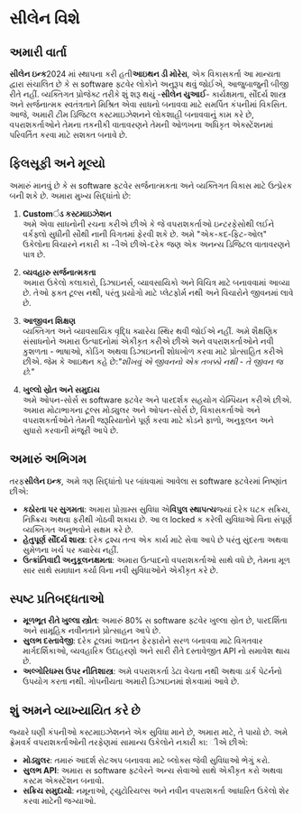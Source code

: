 # સીલેન વિશે

## અમારી વાર્તા

**સીલેન ઇન્ક**2024 માં સ્થાપના કરી હતી**આઇથન ડી મોરેરા**, એક વિકાસકર્તા આ માન્યતા દ્વારા
સંચાલિત છે કે સ software ફ્ટવેર લોકોને અનુરૂપ થવું જોઈએ, આજુબાજુની બીજી રીતે નહીં. વ્યક્તિગત
પ્રોજેક્ટ તરીકે શું શરૂ થયું -**સીલેન યુઆઈ**- કાર્યક્ષમતા, સૌંદર્ય શાસ્ત્ર અને સર્જનાત્મક સ્વતંત્રતાને
મિશ્રિત એવા સાધનો બનાવવા માટે સમર્પિત કંપનીમાં વિકસિત. આજે, અમારી ટીમ ડિજિટલ
કસ્ટમાઇઝેશનને લોકશાહી બનાવવાનું કામ કરે છે, વપરાશકર્તાઓને તેમના તકનીકી વાતાવરણને તેમની ઓળખના
અધિકૃત એક્સ્ટેંશનમાં પરિવર્તિત કરવા માટે સશક્ત બનાવે છે.

## ફિલસૂફી અને મૂલ્યો

અમારું માનવું છે કે સ software ફ્ટવેર સર્જનાત્મકતા અને વ્યક્તિગત વિકાસ માટે ઉત્પ્રેરક બની શકે છે.
અમારા મુખ્ય સિદ્ધાંતો છે:

1. **Customંડ કસ્ટમાઇઝેશન**\
   અમે એવા સાધનોની રચના કરીએ છીએ કે જે વપરાશકર્તાઓ ઇન્ટરફેસોથી લઈને વર્કફ્લો સુધીની સૌથી
   નાની વિગતમાં ફેરવી શકે છે. અમે "એક-કદ-ફિટ-ઓલ" ​​ઉકેલોના વિચારને નકારી કા --ીએ છીએ-દરેક
   જણ એક અનન્ય ડિજિટલ વાતાવરણને પાત્ર છે.

2. **વ્યવહારુ સર્જનાત્મકતા**\
   અમારા ઉકેલો કલાકારો, ડિઝાઇનર્સ, વ્યાવસાયિકો અને વિચિત્ર માટે બનાવવામાં આવ્યા છે. તેઓ
   ફક્ત ટૂલ્સ નથી, પરંતુ પ્રયોગો માટે પ્લેટફોર્મ નથી અને વિચારોને જીવનમાં લાવે છે.

3. **આજીવન શિક્ષણ**\
   વ્યક્તિગત અને વ્યાવસાયિક વૃદ્ધિ ક્યારેય સ્થિર થવી જોઈએ નહીં. અમે શૈક્ષણિક સંસાધનોને અમારા
   ઉત્પાદનોમાં એકીકૃત કરીએ છીએ અને વપરાશકર્તાઓને નવી કુશળતા - ભાષાઓ, કોડિંગ અથવા
   ડિઝાઇનની શોધખોળ કરવા માટે પ્રોત્સાહિત કરીએ છીએ. જેમ કે આઇથન કહે છે:_"શીખવું એ જીવનનો
   એક તબક્કો નથી - તે જીવન જ છે."_

4. **ખુલ્લો સ્રોત અને સમુદાય**\
   અમે ઓપન-સોર્સ સ software ફ્ટવેર અને પારદર્શક સહયોગ ચેમ્પિયન કરીએ છીએ. અમારા મોટાભાગના
   ટૂલ્સ મોડ્યુલર અને ઓપન-સોર્સ છે, વિકાસકર્તાઓ અને વપરાશકર્તાઓને તેમની જરૂરિયાતોને પૂર્ણ કરવા
   માટે કોડને ફાળો, અનુકૂલન અને સુધારો કરવાની મંજૂરી આપે છે.

## અમારું અભિગમ

તરફ**સીલેન ઇન્ક**, અમે ત્રણ સિદ્ધાંતો પર બાંધવામાં આવેલા સ software ફ્ટવેરમાં નિષ્ણાંત છીએ:

- **કઠોરતા પર સુગમતા**: અમારા પ્રોગ્રામ્સ સુવિધા એ**વિપુલ સ્થાપત્ય**જ્યાં દરેક ઘટક સક્રિય,
  નિષ્ક્રિય અથવા ફરીથી ગોઠવી શકાય છે. આ લ locked ક કરેલી સુવિધાઓ વિના સંપૂર્ણ વ્યક્તિગત
  અનુભવોને સક્ષમ કરે છે.
- **હેતુપૂર્ણ સૌંદર્ય શાસ્ત્ર**: દરેક દ્રશ્ય તત્વ એક કાર્ય માટે સેવા આપે છે પરંતુ સુંદરતા અથવા સુમેળના
  ખર્ચ પર ક્યારેય નહીં.
- **ઉત્ક્રાંતિવાદી અનુકૂલનક્ષમતા**: અમારા ઉત્પાદનો વપરાશકર્તાઓ સાથે વધે છે, તેમના મૂળ સાર સાથે
  સમાધાન કર્યા વિના નવી સુવિધાઓને એકીકૃત કરે છે.

## સ્પષ્ટ પ્રતિબદ્ધતાઓ

- **મૂળભૂત રીતે ખુલ્લા સ્ત્રોત**: અમારું 80% સ software ફ્ટવેર ખુલ્લા સ્રોત છે, પારદર્શિતા અને
  સામૂહિક નવીનતાને પ્રોત્સાહન આપે છે.
- **સુલભ દસ્તાવેજી**: દરેક ટૂલમાં અદ્યતન ફેરફારોને સરળ બનાવવા માટે વિગતવાર માર્ગદર્શિકાઓ,
  વ્યવહારિક ઉદાહરણો અને સારી રીતે દસ્તાવેજીત API નો સમાવેશ થાય છે.
- **અલ્ગોરિધમ્સ ઉપર નીતિશાસ્ત્ર**: અમે વપરાશકર્તા ડેટા વેચતા નથી અથવા ડાર્ક પેટર્નનો ઉપયોગ
  કરતા નથી. ગોપનીયતા અમારી ડિઝાઇનમાં શેકવામાં આવે છે.

## શું અમને વ્યાખ્યાયિત કરે છે

જ્યારે ઘણી કંપનીઓ કસ્ટમાઇઝેશનને એક સુવિધા માને છે, અમારા માટે, તે પાયો છે. અમે ફ્રેમવર્ક
વપરાશકર્તાઓની તરફેણમાં સામાન્ય ઉકેલોને નકારી કા: ીએ છીએ:

- **મોડ્યુલર**: તમારું આદર્શ સેટઅપ બનાવવા માટે બ્લોક્સ જેવી સુવિધાઓ ભેગું કરો.
- **સુલભ API**: અમારા સ software ફ્ટવેરને અન્ય સેવાઓ સાથે એકીકૃત કરો અથવા કસ્ટમ એક્સ્ટેંશન
  બનાવો.
- **સક્રિય સમુદાયો**: નમૂનાઓ, ટ્યુટોરિયલ્સ અને નવીન વપરાશકર્તા આધારિત ઉકેલો શેર કરવા માટેની
  જગ્યાઓ.

